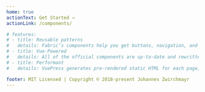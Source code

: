 ```yaml
---
home: true
actionText: Get Started →
actionLink: /components/

# features:
# - title: Reusable patterns
#   details: Fabric’s components help you get buttons, navigation, and more that look like Office quickly and easily. They also contain extra functionality that helps your app act like Office too.
# - title: Vue-Powered
#   details: All of the official components are up-to-date and rewritten for Vue.
# - title: Performant
#   details: VuePress generates pre-rendered static HTML for each page, and runs as an SPA once a page is loaded.

footer: MIT Licensed | Copyright © 2018-present Johannes Zwirchmayr
---
```

